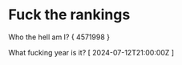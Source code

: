 # Fuck the rankings

Who the hell am I?
{ 4571998 }

What fucking year is it?
[ 2024-07-12T21:00:00Z ]
